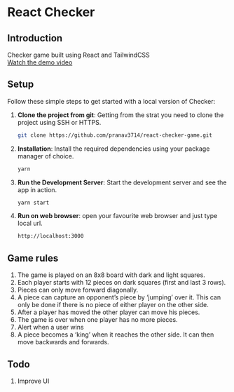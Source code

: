 # React Checker

## Introduction

Checker game built using React and TailwindCSS
<br />
[Watch the demo video](https://drive.google.com/file/d/1k6on_OCCWZ2PjEo7vn6kdXp8MMD7zpqC/view)

## Setup

Follow these simple steps to get started with a local version of Checker:

1. **Clone the project from git**: Getting from the strat you need to clone the project using SSH or HTTPS.

   ```bash
   git clone https://github.com/pranav3714/react-checker-game.git
   ```

2. **Installation**: Install the required dependencies using your package manager of choice.

   ```bash
   yarn
   ```

3. **Run the Development Server**: Start the development server and see the app in action.

   ```bash
   yarn start
   ```

4. **Run on web browser**: open your favourite web browser and just type local url.

   ```bash
   http://localhost:3000
   ```

## Game rules

1. The game is played on an 8x8 board with dark and light squares.
2. Each player starts with 12 pieces on dark squares (first and last 3 rows).
3. Pieces can only move forward diagonally.
4. A piece can capture an opponent’s piece by ‘jumping’ over it. This can only be done if there is no piece of either player on the other side.
5. After a player has moved the other player can move his pieces.
6. The game is over when one player has no more pieces.
7. Alert when a user wins
8. A piece becomes a ‘king’ when it reaches the other side. It can then move backwards and forwards.

## Todo

1. Improve UI
